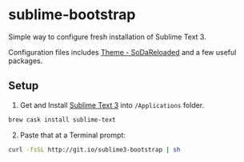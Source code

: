 # sublime-bootstrap

Simple way to configure fresh installation of Sublime Text 3.

Configuration files includes [Theme - SoDaReloaded](https://github.com/Miw0/sodareloaded-theme) and a few useful packages.

## Setup

1. Get and Install [Sublime Text 3](http://www.sublimetext.com/3) into `/Applications` folder.

```sh
brew cask install sublime-text
```

2. Paste that at a Terminal prompt:

```sh
curl -fsSL http://git.io/sublime3-bootstrap | sh
```
